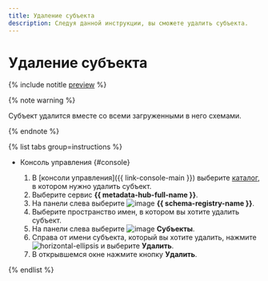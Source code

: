 ```yaml
---
title: Удаление субъекта
description: Следуя данной инструкции, вы сможете удалить субъекта.
---
```


# Удаление субъекта

{% include notitle [preview](../../_includes/note-preview.md) %}

{% note warning %}

Субъект удалится вместе со всеми загруженными в него схемами.

{% endnote %}

{% list tabs group=instructions %}

- Консоль управления {#console}
  
  1. В [консоли управления]({{ link-console-main }}) выберите [каталог](../../resource-manager/concepts/resources-hierarchy.md#folder), в котором нужно удалить субъект.
  1. Выберите сервис **{{ metadata-hub-full-name }}**.
  1. Hа панели слева выберите ![image](../../_assets/console-icons/layout-cells.svg) **{{ schema-registry-name }}**.
  1. Выберите пространство имен, в котором вы хотите удалить субъект.
  1. На панели слева выберите ![image](../../_assets/console-icons/layers-3-diagonal.svg) **Субъекты**.
  1. Справа от имени субъекта, который вы хотите удалить, нажмите ![horizontal-ellipsis](../../_assets/horizontal-ellipsis.svg) и выберите **Удалить**.
  1. В открывшемся окне нажмите кнопку **Удалить**.

{% endlist %}
